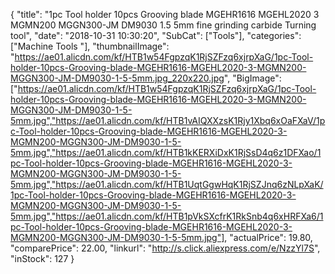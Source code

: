 {
	"title": "1pc Tool holder 10pcs Grooving blade MGEHR1616 MGEHL2020 3 MGMN200 MGGN300-JM DM9030 1.5 5mm fine grinding carbide Turning tool",
	"date": "2018-10-31 10:30:20",
	"SubCat": ["Tools"],
	"categories": ["Machine Tools "],
	"thumbnailImage": "https://ae01.alicdn.com/kf/HTB1w54FgpzqK1RjSZFzq6xjrpXaG/1pc-Tool-holder-10pcs-Grooving-blade-MGEHR1616-MGEHL2020-3-MGMN200-MGGN300-JM-DM9030-1-5-5mm.jpg_220x220.jpg",
	"BigImage": ["https://ae01.alicdn.com/kf/HTB1w54FgpzqK1RjSZFzq6xjrpXaG/1pc-Tool-holder-10pcs-Grooving-blade-MGEHR1616-MGEHL2020-3-MGMN200-MGGN300-JM-DM9030-1-5-5mm.jpg","https://ae01.alicdn.com/kf/HTB1vAIQXXzsK1Rjy1Xbq6xOaFXaV/1pc-Tool-holder-10pcs-Grooving-blade-MGEHR1616-MGEHL2020-3-MGMN200-MGGN300-JM-DM9030-1-5-5mm.jpg","https://ae01.alicdn.com/kf/HTB1kKERXiDxK1RjSsD4q6z1DFXao/1pc-Tool-holder-10pcs-Grooving-blade-MGEHR1616-MGEHL2020-3-MGMN200-MGGN300-JM-DM9030-1-5-5mm.jpg","https://ae01.alicdn.com/kf/HTB1UqtGgwHqK1RjSZJnq6zNLpXaK/1pc-Tool-holder-10pcs-Grooving-blade-MGEHR1616-MGEHL2020-3-MGMN200-MGGN300-JM-DM9030-1-5-5mm.jpg","https://ae01.alicdn.com/kf/HTB1pVkSXcfrK1RkSnb4q6xHRFXa6/1pc-Tool-holder-10pcs-Grooving-blade-MGEHR1616-MGEHL2020-3-MGMN200-MGGN300-JM-DM9030-1-5-5mm.jpg"],
	"actualPrice": 19.80,
	"comparePrice": 22.00,
	"linkurl": "http://s.click.aliexpress.com/e/NzzYl7S",
	"inStock": 127
}
